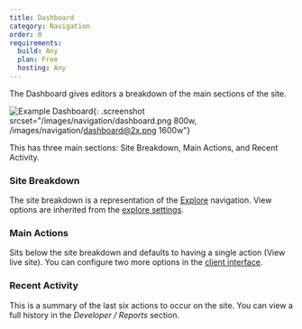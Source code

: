 ```yaml
---
title: Dashboard
category: Navigation
order: 0
requirements:
  build: Any
  plan: Free
  hosting: Any
---
```


The Dashboard gives editors a breakdown of the main sections of the site.

![Example Dashboard](/images/navigation/dashboard.png){: .screenshot srcset="/images/navigation/dashboard.png 800w, /images/navigation/dashboard@2x.png 1600w"}

This has three main sections: Site Breakdown, Main Actions, and Recent Activity.

### Site Breakdown

The site breakdown is a representation of the [Explore](navigation/explore) navigation. View options are inherited from the [explore settings](/navigation/explore).

### Main Actions

Sits below the site breakdown and defaults to having a single action (View live site). You can configure two more options in the&nbsp;[client interface](/sharing/client-sharing/#interface).

### Recent Activity

This is a summary of the last six actions to occur on the site. You can view a full history in the *Developer / Reports* section.